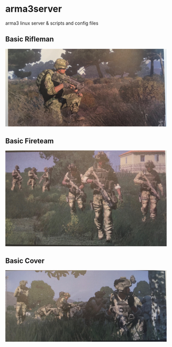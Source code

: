 # arma3server
arma3 linux server &amp; scripts and config files

## Basic Rifleman
![Basic\_Rifleman](images/A3_Rifleman.jpg)

## Basic Fireteam
![Basic\_Fireteam](images/A3_Fireteam.jpg)

## Basic Cover 
![Basic\_cover](images/A3_cover.jpg)
